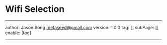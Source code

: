 # Wifi Selection
---
author: Jason Song <metaseed@gmail.com>
version: 1.0.0
tag: []
subPage: []
enable: [toc]

---

